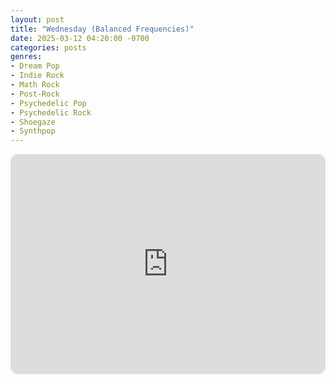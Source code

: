 ```yaml
---
layout: post
title: "Wednesday (Balanced Frequencies)"
date: 2025-03-12 04:20:00 -0700
categories: posts
genres:
- Dream Pop
- Indie Rock
- Math Rock
- Post-Rock
- Psychedelic Pop
- Psychedelic Rock
- Shoegaze
- Synthpop
---
```

<iframe style="border-radius:12px" src="https://open.spotify.com/embed/playlist/0wTgXrSDTg1zzbILUKuW4W?utm_source=generator" width="100%" height="352" frameBorder="0" allowfullscreen="" allow="autoplay; clipboard-write; encrypted-media; fullscreen; picture-in-picture" loading="lazy"></iframe>